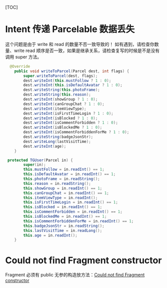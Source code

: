 [TOC]

# Intent 传递 Parcelable 数据丢失

这个问题是由于 write 和 read 的数量不否一致导致的！ 如有遇到，请检查你数量、write read 顺序是否一致，如果是继承关系，请检查复写的时候是不是没有调用 super 方法。

```java
  @Override
    public void writeToParcel(Parcel dest, int flags) {
        super.writeToParcel(dest, flags);
        dest.writeInt(this.mustFollow ? 1 : 0);
        dest.writeInt(this.isDefaultAvatar ? 1 : 0);
        dest.writeString(this.photoFrame);
        dest.writeString(this.reason);
        dest.writeInt(showGroup ? 1 : 0);
        dest.writeInt(canGroupChat ? 1 : 0);
        dest.writeInt(itemViewType);
        dest.writeInt(isFirstTimeLogin ? 1 : 0);
        dest.writeInt(isBlocked ? 1 : 0);
        dest.writeInt(isCommentForbidden ? 1 : 0);
        dest.writeInt(isBlockedMe ? 1 : 0);
        dest.writeInt(isCommentForbiddenForMe ? 1 : 0);
        dest.writeString(badgeJsonStr);
        dest.writeLong(lastVisitTime);
        dest.writeInt(age);
    }
```

```java
 protected TGUser(Parcel in) {
        super(in);
        this.mustFollow = in.readInt() == 1;
        this.isDefaultAvatar = in.readInt() == 1;
        this.photoFrame = in.readString();
        this.reason = in.readString();
        this.showGroup = in.readInt() == 1;
        this.canGroupChat = in.readInt() == 1;
        this.itemViewType = in.readInt();
        this.isFirstTimeLogin = in.readInt() == 1;
        this.isBlocked = in.readInt() == 1;
        this.isCommentForbidden = in.readInt() == 1;
        this.isBlockedMe = in.readInt() == 1;
        this.isCommentForbiddenForMe = in.readInt() == 1;
        this.badgeJsonStr = in.readString();
        this.lastVisitTime = in.readLong();
        this.age = in.readInt();
    }
```



# Could not find Fragment constructor 

Fragment 必须有 public 无参的构造放方法：[Could not find Fragment constructor](https://stackoverflow.com/questions/51831053/could-not-find-fragment-constructor)

